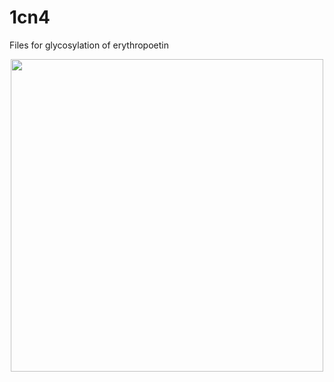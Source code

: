 # 1cn4
Files for glycosylation of erythropoetin

<p align="center">
  <img src="1j2g.png" width="500"/>
</p>
